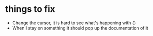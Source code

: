 # things to fix

- Change the cursor, it is hard to see what's happening with {}
- When I stay on something it should pop up the documentation of it

